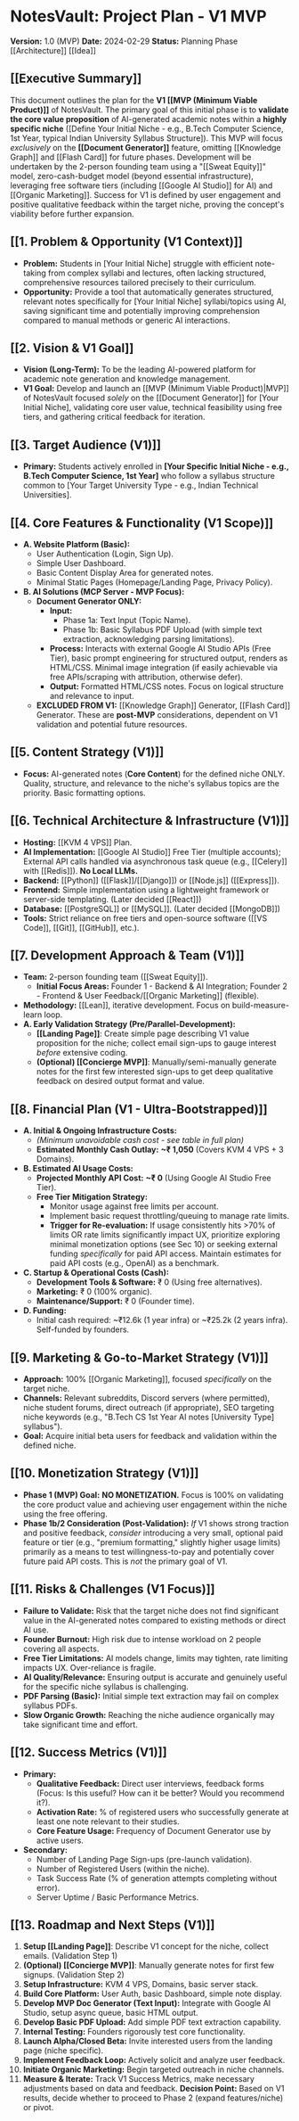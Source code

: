 # NotesVault: Project Plan - V1 MVP

**Version:** 1.0 (MVP)
**Date:** 2024-02-29
**Status:** Planning Phase
[[Architecture]]
[[Idea]]
## [[Executive Summary]]

This document outlines the plan for the **V1 [[MVP (Minimum Viable Product)]]** of NotesVault. The primary goal of this initial phase is to **validate the core value proposition** of AI-generated academic notes within a **highly specific niche** ([Define Your Initial Niche - e.g., B.Tech Computer Science, 1st Year, typical Indian University Syllabus Structure]). This MVP will focus *exclusively* on the **[[Document Generator]]** feature, omitting [[Knowledge Graph]] and [[Flash Card]] for future phases. Development will be undertaken by the 2-person founding team using a "[[Sweat Equity]]" model, zero-cash-budget model (beyond essential infrastructure), leveraging free software tiers (including [[Google AI Studio]] for AI) and [[Organic Marketing]]. Success for V1 is defined by user engagement and positive qualitative feedback within the target niche, proving the concept's viability before further expansion.

## [[1. Problem & Opportunity (V1 Context)]]

*   **Problem:** Students in [Your Initial Niche] struggle with efficient note-taking from complex syllabi and lectures, often lacking structured, comprehensive resources tailored precisely to their curriculum.
*   **Opportunity:** Provide a tool that automatically generates structured, relevant notes specifically for [Your Initial Niche] syllabi/topics using AI, saving significant time and potentially improving comprehension compared to manual methods or generic AI interactions.

## [[2. Vision & V1 Goal]]

*   **Vision (Long-Term):** To be the leading AI-powered platform for academic note generation and knowledge management.
*   **V1 Goal:** Develop and launch an [[MVP (Minimum Viable Product)|MVP]] of NotesVault focused *solely* on the [[Document Generator]] for [Your Initial Niche], validating core user value, technical feasibility using free tiers, and gathering critical feedback for iteration.

## [[3. Target Audience (V1)]]

*   **Primary:** Students actively enrolled in **[Your Specific Initial Niche - e.g., B.Tech Computer Science, 1st Year]** who follow a syllabus structure common to [Your Target University Type - e.g., Indian Technical Universities].

## [[4. Core Features & Functionality (V1 Scope)]]

*   **A. Website Platform (Basic):**
    *   User Authentication (Login, Sign Up).
    *   Simple User Dashboard.
    *   Basic Content Display Area for generated notes.
    *   Minimal Static Pages (Homepage/Landing Page, Privacy Policy).
*   **B. AI Solutions (MCP Server - MVP Focus):**
    *   **Document Generator ONLY:**
        *   **Input:**
            *   Phase 1a: Text Input (Topic Name).
            *   Phase 1b: Basic Syllabus PDF Upload (with simple text extraction, acknowledging parsing limitations).
        *   **Process:** Interacts with external Google AI Studio APIs (Free Tier), basic prompt engineering for structured output, renders as HTML/CSS. Minimal image integration (if easily achievable via free APIs/scraping with attribution, otherwise defer).
        *   **Output:** Formatted HTML/CSS notes. Focus on logical structure and relevance to input.
    *   **EXCLUDED FROM V1:** [[Knowledge Graph]] Generator, [[Flash Card]] Generator. These are **post-MVP** considerations, dependent on V1 validation and potential future resources.

## [[5. Content Strategy (V1)]]

*   **Focus:** AI-generated notes (**Core Content**) for the defined niche ONLY. Quality, structure, and relevance to the niche's syllabus topics are the priority. Basic formatting options.

## [[6. Technical Architecture & Infrastructure (V1)]]

*   **Hosting:** [[KVM 4 VPS]] Plan.
*   **AI Implementation:** [[Google AI Studio]] Free Tier (multiple accounts); External API calls handled via asynchronous task queue (e.g., [[Celery]] with [[Redis]]). **No Local LLMs.**
*   **Backend:** [[Python]] ([[Flask]]/[[Django]]) or [[Node.js]] ([[Express]]).
*   **Frontend:** Simple implementation using a lightweight framework or server-side templating. (Later decided [[React]])
*   **Database:** [[PostgreSQL]] or [[MySQL]]. (Later decided [[MongoDB]])
*   **Tools:** Strict reliance on free tiers and open-source software ([[VS Code]], [[Git]], [[GitHub]], etc.).

## [[7. Development Approach & Team (V1)]]

*   **Team:** 2-person founding team ([[Sweat Equity]]).
    *   **Initial Focus Areas:** Founder 1 - Backend & AI Integration; Founder 2 - Frontend & User Feedback/[[Organic Marketing]] (flexible).
*   **Methodology:** [[Lean]], iterative development. Focus on build-measure-learn loop.
*   **A. Early Validation Strategy (Pre/Parallel-Development):**
    *   **[[Landing Page]]**: Create simple page describing V1 value proposition for the niche; collect email sign-ups to gauge interest *before* extensive coding.
    *   **(Optional) [[Concierge MVP]]**: Manually/semi-manually generate notes for the first few interested sign-ups to get deep qualitative feedback on desired output format and value.

## [[8. Financial Plan (V1 - Ultra-Bootstrapped)]]

*   **A. Initial & Ongoing Infrastructure Costs:**
    *   *(Minimum unavoidable cash cost - see table in full plan)*
    *   **Estimated Monthly Cash Outlay:** **~₹ 1,050** (Covers KVM 4 VPS + 3 Domains).
*   **B. Estimated AI Usage Costs:**
    *   **Projected Monthly API Cost:** **~₹ 0** (Using Google AI Studio Free Tier).
    *   **Free Tier Mitigation Strategy:**
        *   Monitor usage against free limits per account.
        *   Implement basic request throttling/queuing to manage rate limits.
        *   **Trigger for Re-evaluation:** If usage consistently hits >70% of limits OR rate limits significantly impact UX, prioritize exploring minimal monetization options (see Sec 10) or seeking external funding *specifically* for paid API access. Maintain estimates for paid API costs (e.g., OpenAI) as a benchmark.
*   **C. Startup & Operational Costs (Cash):**
    *   **Development Tools & Software:** ₹ 0 (Using free alternatives).
    *   **Marketing:** ₹ 0 (100% organic).
    *   **Maintenance/Support:** ₹ 0 (Founder time).
*   **D. Funding:**
    *   Initial cash required: ~₹12.6k (1 year infra) or ~₹25.2k (2 years infra). Self-funded by founders.

## [[9. Marketing & Go-to-Market Strategy (V1)]]

*   **Approach:** 100% [[Organic Marketing]], focused *specifically* on the target niche.
*   **Channels:** Relevant subreddits, Discord servers (where permitted), niche student forums, direct outreach (if appropriate), SEO targeting niche keywords (e.g., "B.Tech CS 1st Year AI notes [University Type] syllabus").
*   **Goal:** Acquire initial beta users for feedback and validation within the defined niche.

## [[10. Monetization Strategy (V1)]]

*   **Phase 1 (MVP) Goal:** **NO MONETIZATION.** Focus is 100% on validating the core product value and achieving user engagement within the niche using the free offering.
*   **Phase 1b/2 Consideration (Post-Validation):** *If* V1 shows strong traction and positive feedback, *consider* introducing a very small, optional paid feature or tier (e.g., "premium formatting," slightly higher usage limits) primarily as a means to test willingness-to-pay and potentially cover future paid API costs. This is *not* the primary goal of V1.

## [[11. Risks & Challenges (V1 Focus)]]

*   **Failure to Validate:** Risk that the target niche does not find significant value in the AI-generated notes compared to existing methods or direct AI use.
*   **Founder Burnout:** High risk due to intense workload on 2 people covering all aspects.
*   **Free Tier Limitations:** AI models change, limits may tighten, rate limiting impacts UX. Over-reliance is fragile.
*   **AI Quality/Relevance:** Ensuring output is accurate and genuinely useful for the specific niche syllabus is challenging.
*   **PDF Parsing (Basic):** Initial simple text extraction may fail on complex syllabus PDFs.
*   **Slow Organic Growth:** Reaching the niche audience organically may take significant time and effort.

## [[12. Success Metrics (V1)]]

*   **Primary:**
    *   **Qualitative Feedback:** Direct user interviews, feedback forms (Focus: Is this useful? How can it be better? Would you recommend it?).
    *   **Activation Rate:** % of registered users who successfully generate at least one note relevant to their studies.
    *   **Core Feature Usage:** Frequency of Document Generator use by active users.
*   **Secondary:**
    *   Number of Landing Page Sign-ups (pre-launch validation).
    *   Number of Registered Users (within the niche).
    *   Task Success Rate (% of generation attempts completing without error).
    *   Server Uptime / Basic Performance Metrics.

## [[13. Roadmap and Next Steps (V1)]]

1.  **Setup [[Landing Page]]**: Describe V1 concept for the niche, collect emails. (Validation Step 1)
2.  **(Optional) [[Concierge MVP]]**: Manually generate notes for first few signups. (Validation Step 2)
3.  **Setup Infrastructure:** KVM 4 VPS, Domains, basic server stack.
4.  **Build Core Platform:** User Auth, basic Dashboard, simple note display.
5.  **Develop MVP Doc Generator (Text Input):** Integrate with Google AI Studio, setup async queue, basic HTML output.
6.  **Develop Basic PDF Upload:** Add simple PDF text extraction capability.
7.  **Internal Testing:** Founders rigorously test core functionality.
8.  **Launch Alpha/Closed Beta:** Invite interested users from the landing page (niche specific).
9.  **Implement Feedback Loop:** Actively solicit and analyze user feedback.
10. **Initiate Organic Marketing:** Begin targeted outreach in niche channels.
11. **Measure & Iterate:** Track V1 Success Metrics, make necessary adjustments based on data and feedback. **Decision Point:** Based on V1 results, decide whether to proceed to Phase 2 (expand features/niche) or pivot.